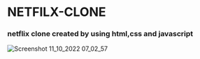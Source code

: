 <h1> NETFILX-CLONE</h1>
<h3>netflix clone created by using html,css and javascript</h3>


![Screenshot 11_10_2022 07_02_57](https://user-images.githubusercontent.com/109124944/195112825-e5ef94d9-e84c-4d20-8806-faf6ebf1bd8f.png)
